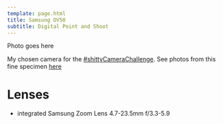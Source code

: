 ```yaml
---
template: page.html
title: Samsung DV50
subtitle: Digital Point and Shoot
---
```


Photo goes here

My chosen camera for the [#shittyCameraChallenge](https://shittycamerachallenge.tumblr.com/). See photos from this fine specimen [here](/collections/shit) 

# Lenses
- integrated Samsung Zoom Lens 4.7-23.5mm f/3.3-5.9
